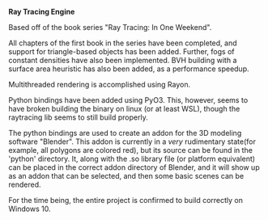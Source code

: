 

**Ray Tracing Engine**

Based off of the book series "Ray Tracing: In One Weekend". 

All chapters of the first book in the series have been completed, and support for triangle-based objects has been added. 
Further, fogs of constant densities have also been implemented. 
BVH building with a surface area heuristic has also been added, as a performance speedup.

Multithreaded rendering is accomplished using Rayon. 


Python bindings have been added using PyO3. This, however, seems to have broken building
the binary on linux (or at least WSL), though the raytracing lib seems to still build properly.

The python bindings are used to create an addon for the 3D modeling software "Blender".
This addon is currently in a *very* rudimentary state(for example, all polygons are colored red), 
but its source can be found in the 'python' directory.
It, along with the .so library file (or platform equivalent) can be placed in the correct addon 
directory of Blender, and it will show up as an addon that can be selected, and then some
basic scenes can be rendered. 

For the time being, the entire project is confirmed to build correctly on Windows 10. 
